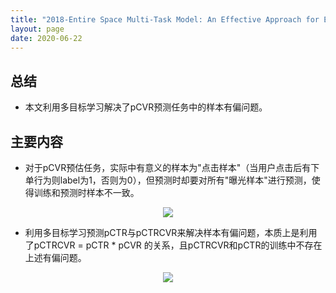```yaml
---
title: "2018-Entire Space Multi-Task Model: An Effective Approach for Estimating Post-Click Conversion Rate"
layout: page
date: 2020-06-22
---
```


## 总结

- 本文利用多目标学习解决了pCVR预测任务中的样本有偏问题。

## 主要内容

- 对于pCVR预估任务，实际中有意义的样本为"点击样本"（当用户点击后有下单行为则label为1，否则为0），但预测时却要对所有"曝光样本"进行预测，使得训练和预测时样本不一致。
<div style="text-align: center"><img src="/wiki/attach/images/cvr-00.png" style="max-width:500px"></div>

- 利用多目标学习预测pCTR与pCTRCVR来解决样本有偏问题，本质上是利用了pCTRCVR = pCTR * pCVR 的关系，且pCTRCVR和pCTR的训练中不存在上述有偏问题。
<div style="text-align: center"><img src="/wiki/attach/images/cvr-01.png" style="max-width:500px"></div>

